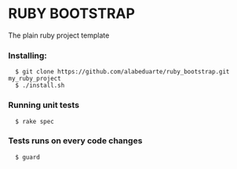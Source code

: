 RUBY BOOTSTRAP
==============

The plain ruby project template

### Installing:
```
  $ git clone https://github.com/alabeduarte/ruby_bootstrap.git my_ruby_project
  $ ./install.sh
```

### Running unit tests
```
  $ rake spec
```

### Tests runs on every code changes
```
  $ guard
```
